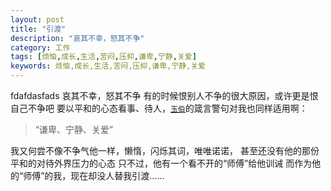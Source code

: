 ```yaml
---
layout: post
title: "引渡"
description: "哀其不幸，怒其不争"
category: 工作
tags: [烦恼,成长,生活,苦闷,压抑,谦卑,宁静,关爱]
keywords: 烦恼,成长,生活,苦闷,压抑,谦卑,宁静,关爱
---
```

fdafdasfads
哀其不幸，怒其不争
有的时候恨别人不争的很大原因，或许更是恨自己不争吧
要以平和的心态看事、待人，[`玉伯`](http://lifesinger.wordpress.com)的箴言警句对我也同样适用啊：

> “谦卑、宁静、关爱”

我又何尝不像不争气他一样，懒惰，闪烁其词，唯唯诺诺，
甚至还没有他的那份平和的对待外界压力的心态
只不过，他有一个看不开的“师傅”给他训诫
而作为他的“师傅”的我，现在却没人替我引渡……
